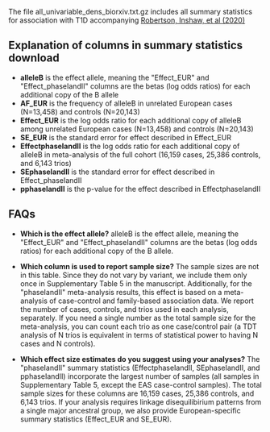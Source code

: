 
The file all_univariable_dens_biorxiv.txt.gz includes all summary statistics for association with T1D accompanying [Robertson, Inshaw, et al (2020)](https://www.biorxiv.org/content/10.1101/2020.06.19.158071v1)

## Explanation of columns in summary statistics download

* __alleleB__ is the effect allele, meaning the "Effect_EUR" and "Effect_phaseIandII" columns are the betas (log odds ratios) for each additional copy of the B allele
* __AF_EUR__ is the frequency of alleleB in unrelated European cases (N=13,458) and controls (N=20,143)
* __Effect_EUR__ is the log odds ratio for each additional copy of alleleB among unrelated European cases (N=13,458) and controls (N=20,143)
* __SE_EUR__ is the standard error for effect described in Effect_EUR
* __EffectphaseIandII__ is the log odds ratio for each additional copy of alleleB in meta-analysis of the full cohort (16,159 cases, 25,386 controls, and 6,143 trios)
* __SEphaseIandII__ is the standard error for effect described in Effect_phaseIandII
* __pphaseIandII__ is the p-value for the effect described in EffectphaseIandII


## FAQs

- __Which is the effect allele?__
alleleB is the effect allele, meaning the "Effect_EUR" and "Effect_phaseIandII" columns are the betas (log odds ratios) for each additional copy of the B allele.

- __Which column is used to report sample size?__
The sample sizes are not in this table. Since they do not vary by variant, we include them only once in Supplementary Table 5 in the manuscript. Additionally, for the "phaseIandII" meta-analysis results, this effect is based on a meta-analysis of case-control and family-based association data. We report the number of cases, controls, and trios used in each analysis, separately. If you need a single number as the total sample size for the meta-analysis, you can count each trio as one case/control pair (a TDT analysis of N trios is equivalent in terms of statistical power to having N cases and N controls).

- __Which effect size estimates do you suggest using your analyses?__
The "phaseIandII" summary statistics (EffectphaseIandII, SEphaseIandII, and pphaseIandII) incorporate the largest number of samples (all samples in Supplementary Table 5, except the EAS case-control samples). The total sample sizes for these columns are 16,159 cases, 25,386 controls, and 6,143 trios. If your analysis requires linkage disequilibirium patterns from a single major ancestral group, we also provide European-specific summary statistics (Effect_EUR and SE_EUR). 

